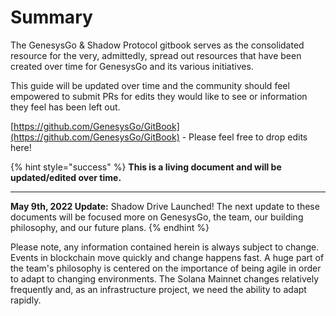 # Summary

The GenesysGo & Shadow Protocol gitbook serves as the consolidated resource for the very, admittedly, spread out resources that have been created over time for GenesysGo and its various initiatives.

This guide will be updated over time and the community should feel empowered to submit PRs for edits they would like to see or information they feel has been left out.

[https://github.com/GenesysGo/GitBook](https://github.com/GenesysGo/GitBook) - Please feel free to drop edits here!

{% hint style="success" %}
**This is a living document and will be updated/edited over time.**

****

**May 9th, 2022 Update:** Shadow Drive Launched! The next update to these documents will be focused more on GenesysGo, the team, our building philosophy, and our future plans.
{% endhint %}

Please note, any information contained herein is always subject to change. Events in blockchain move quickly and change happens fast. A huge part of the team's philosophy is centered on the importance of being agile in order to adapt to changing environments. The Solana Mainnet changes relatively frequently and, as an infrastructure project, we need the ability to adapt rapidly.
